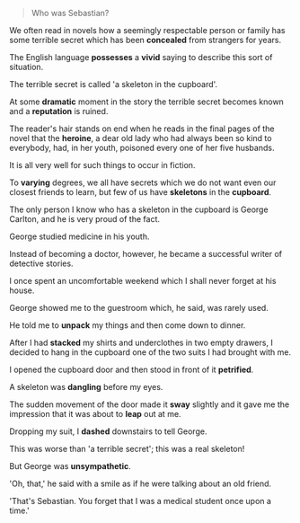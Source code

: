 > Who was Sebastian?



We often read in novels how a seemingly respectable person or family has some terrible secret which has been **concealed** from strangers for years. 

The English language **possesses** a **vivid** saying to describe this sort of situation. 

The terrible secret is called 'a skeleton in the cupboard'. 

At some **dramatic** moment in the story the terrible secret becomes known and a **reputation** is ruined. 

The reader's hair stands on end when he reads in the final pages of the novel that the **heroine**, a dear old lady who had always been so kind to everybody, had, in her youth, poisoned every one of her five husbands.



It is all very well for such things to occur in fiction. 

To **varying** degrees, we all have secrets which we do not want even our closest friends to learn, but few of us have **skeletons** in the **cupboard**. 

The only person I know who has a skeleton in the cupboard is George Carlton, and he is very proud of the fact. 

George studied medicine in his youth. 

Instead of becoming a doctor, however, he became a successful writer of detective stories. 

I once spent an uncomfortable weekend which I shall never forget at his house. 

George showed me to the guestroom which, he said, was rarely used. 

He told me to **unpack** my things and then come down to dinner. 

After I had **stacked** my shirts and underclothes in two empty drawers, I decided to hang in the cupboard one of the two suits I had brought with me. 

I opened the cupboard door and then stood in front of it **petrified**. 

A skeleton was **dangling** before my eyes. 

The sudden movement of the door made it **sway** slightly and it gave me the impression that it was about to **leap** out at me.

Dropping my suit, I **dashed** downstairs to tell George. 

This was worse than 'a terrible secret'; this was a real skeleton! 

But George was **unsympathetic**. 

'Oh, that,' he said with a smile as if he were talking about an old friend. 

'That's Sebastian. You forget that I was a medical student once upon a time.'